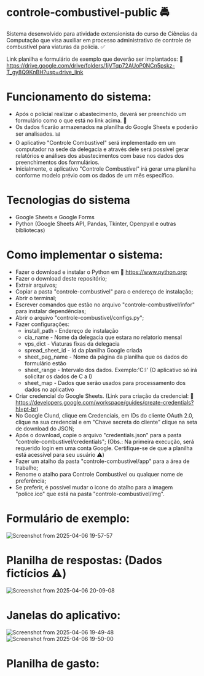 # controle-combustivel-public 🚔
Sistema desenvolvido para atividade extensionista do curso de Ciências da Computação que visa auxiliar em processo administrativo de controle de combustível para viaturas da polícia. ✅

Link planilha e formulário de exemplo que deverão ser implantados: 🔗 https://drive.google.com/drive/folders/1jVTqp72AUoP0NCn5pskz-T_gy8Q9KnBH?usp=drive_link

# Funcionamento do sistema:
- Após o policial realizar o abastecimento, deverá ser preenchido um formulário como o que está no link acima. 🔗
- Os dados ficarão armazenados na planilha do Google Sheets e poderão ser analisados. 📊
- O aplicativo "Controle Combustível" será implementado em um computador na sede da delegacia e através dele será possível gerar relatórios e análises dos abastecimentos com base nos dados dos preenchimentos dos formulários.
- Inicialmente, o aplicativo "Controle Combustível" irá gerar uma planilha conforme modelo prévio com os dados de um mês específico.

# Tecnologias do sistema
- Google Sheets e Google Forms
- Python (Google Sheets API, Pandas, Tkinter, Openpyxl e outras bibliotecas)

# Como implementar o sistema:
- Fazer o download e instalar o Python em 🔗 https://www.python.org;
- Fazer o download deste repositório;
- Extrair arquivos;
- Copiar a pasta "controle-combustivel" para o endereço de instalação;
- Abrir o terminal;
- Escrever comandos que estão no arquivo "controle-combustivel/infor" para instalar dependências;
- Abrir o arquivo "controle-combustivel/configs.py";
- Fazer configurações:
  - install_path - Endereço de instalação
  - cia_name - Nome da delegacia que estara no relatorio mensal
  - vps_dict - Viaturas fixas da delegacia
  - spread_sheet_id - Id da planilha Google criada
  - sheet_pag_name - Nome da página da planilha que os dados do formulário estão
  - sheet_range - Intervalo dos dados. Exemplo:'C:I' (O aplicativo só irá solicitar os dados de C a I)
  - sheet_map - Dados que serão usados para processamento dos dados no aplicativo
- Criar credencial do Google Sheets. (Link para criação da credencial: 🔗 https://developers.google.com/workspace/guides/create-credentials?hl=pt-br)
- No Google Clund, clique em Credenciais, em IDs do cliente OAuth 2.0, clique na sua credencial e em "Chave secreta do cliente" clique na seta de download do JSON;
- Após o download, copie o arquivo "credentials.json" para a pasta "controle-combustivel/credentials"; (Obs.: Na primeira execução, será requerido login em uma conta Google. Certifique-se de que a planilha está acessível para seu usuário ⚠️)
- Fazer um atalho da pasta "controle-combustivel/app" para a área de trabalho;
- Renome o atalho para Controle Combustível ou qualquer nome de preferência;
- Se preferir, é possível mudar o icone do atalho para a imagem "police.ico" que está na pasta "controle-combustivel/img".

# Formulário de exemplo:
![Screenshot from 2025-04-06 19-57-57](https://github.com/user-attachments/assets/4448e55d-07e7-45da-a148-7ef6287c1039)

# Planilha de respostas: (Dados fictícios ⚠️)
![Screenshot from 2025-04-06 20-09-08](https://github.com/user-attachments/assets/c7c37a9b-af08-4181-bb88-20cf12e0c878)


# Janelas do aplicativo:
![Screenshot from 2025-04-06 19-49-48](https://github.com/user-attachments/assets/05ef2835-4f0e-4434-b933-78b4d074be98)
![Screenshot from 2025-04-06 19-50-00](https://github.com/user-attachments/assets/08513a11-7389-49c4-a74e-4797b4e9a237)

# Planilha de gasto:


